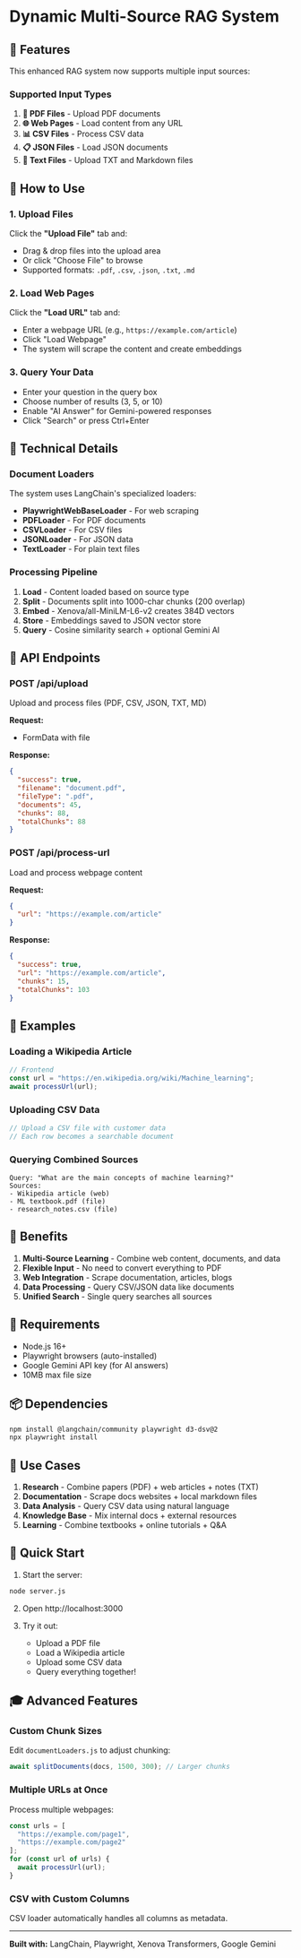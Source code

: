 # Dynamic Multi-Source RAG System

## 🎯 Features

This enhanced RAG system now supports multiple input sources:

### Supported Input Types

1. **📄 PDF Files** - Upload PDF documents
2. **🌐 Web Pages** - Load content from any URL
3. **📊 CSV Files** - Process CSV data
4. **📋 JSON Files** - Load JSON documents
5. **📝 Text Files** - Upload TXT and Markdown files

## 🚀 How to Use

### 1. Upload Files

Click the **"Upload File"** tab and:
- Drag & drop files into the upload area
- Or click "Choose File" to browse
- Supported formats: `.pdf`, `.csv`, `.json`, `.txt`, `.md`

### 2. Load Web Pages

Click the **"Load URL"** tab and:
- Enter a webpage URL (e.g., `https://example.com/article`)
- Click "Load Webpage"
- The system will scrape the content and create embeddings

### 3. Query Your Data

- Enter your question in the query box
- Choose number of results (3, 5, or 10)
- Enable "AI Answer" for Gemini-powered responses
- Click "Search" or press Ctrl+Enter

## 🔧 Technical Details

### Document Loaders

The system uses LangChain's specialized loaders:

- **PlaywrightWebBaseLoader** - For web scraping
- **PDFLoader** - For PDF documents
- **CSVLoader** - For CSV files
- **JSONLoader** - For JSON data
- **TextLoader** - For plain text files

### Processing Pipeline

1. **Load** - Content loaded based on source type
2. **Split** - Documents split into 1000-char chunks (200 overlap)
3. **Embed** - Xenova/all-MiniLM-L6-v2 creates 384D vectors
4. **Store** - Embeddings saved to JSON vector store
5. **Query** - Cosine similarity search + optional Gemini AI

## 📡 API Endpoints

### POST /api/upload
Upload and process files (PDF, CSV, JSON, TXT, MD)

**Request:**
- FormData with file

**Response:**
```json
{
  "success": true,
  "filename": "document.pdf",
  "fileType": ".pdf",
  "documents": 45,
  "chunks": 88,
  "totalChunks": 88
}
```

### POST /api/process-url
Load and process webpage content

**Request:**
```json
{
  "url": "https://example.com/article"
}
```

**Response:**
```json
{
  "success": true,
  "url": "https://example.com/article",
  "chunks": 15,
  "totalChunks": 103
}
```

## 🎨 Examples

### Loading a Wikipedia Article
```javascript
// Frontend
const url = "https://en.wikipedia.org/wiki/Machine_learning";
await processUrl(url);
```

### Uploading CSV Data
```javascript
// Upload a CSV file with customer data
// Each row becomes a searchable document
```

### Querying Combined Sources
```text
Query: "What are the main concepts of machine learning?"
Sources: 
- Wikipedia article (web)
- ML textbook.pdf (file)
- research_notes.csv (file)
```

## 🌟 Benefits

1. **Multi-Source Learning** - Combine web content, documents, and data
2. **Flexible Input** - No need to convert everything to PDF
3. **Web Integration** - Scrape documentation, articles, blogs
4. **Data Processing** - Query CSV/JSON data like documents
5. **Unified Search** - Single query searches all sources

## 🔐 Requirements

- Node.js 16+
- Playwright browsers (auto-installed)
- Google Gemini API key (for AI answers)
- 10MB max file size

## 📦 Dependencies

```bash
npm install @langchain/community playwright d3-dsv@2
npx playwright install
```

## 🎯 Use Cases

1. **Research** - Combine papers (PDF) + web articles + notes (TXT)
2. **Documentation** - Scrape docs websites + local markdown files
3. **Data Analysis** - Query CSV data using natural language
4. **Knowledge Base** - Mix internal docs + external resources
5. **Learning** - Combine textbooks + online tutorials + Q&A

## 🚀 Quick Start

1. Start the server:
```bash
node server.js
```

2. Open http://localhost:3000

3. Try it out:
   - Upload a PDF file
   - Load a Wikipedia article
   - Upload some CSV data
   - Query everything together!

## 🎓 Advanced Features

### Custom Chunk Sizes
Edit `documentLoaders.js` to adjust chunking:
```javascript
await splitDocuments(docs, 1500, 300); // Larger chunks
```

### Multiple URLs at Once
Process multiple webpages:
```javascript
const urls = [
  "https://example.com/page1",
  "https://example.com/page2"
];
for (const url of urls) {
  await processUrl(url);
}
```

### CSV with Custom Columns
CSV loader automatically handles all columns as metadata.

---

**Built with:** LangChain, Playwright, Xenova Transformers, Google Gemini
